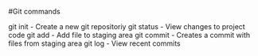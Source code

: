 #Git commands

git init - Create a new git repositoriy
git status - View changes to project code
git add - Add file to staging area
git commit - Creates a commit with files from staging area
git log - View recent commits
